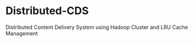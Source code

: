 # Distributed-CDS
Distributed Content Delivery System using Hadoop Cluster and LRU Cache Management
